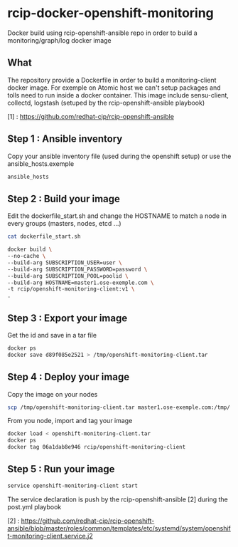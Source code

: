 # rcip-docker-openshift-monitoring
Docker build using rcip-openshift-ansible repo in order to build a monitoring/graph/log docker image

## What
The repository provide a Dockerfile in order to build a monitoring-client docker image. For exemple on Atomic host we can't setup packages and tolls need to run inside a docker container.
This image include sensu-client, collectd, logstash (setuped by the rcip-openshift-ansible playbook)

  [1] : https://github.com/redhat-cip/rcip-openshift-ansible

## Step 1 : Ansible inventory
Copy your ansible inventory file (used during the openshift setup) or use the ansible_hosts.exemple

```bash
ansible_hosts
 ```

## Step 2 : Build your image

Edit the dockerfile_start.sh and change the HOSTNAME to match a node in every groups (masters, nodes, etcd ...)
```bash
cat dockerfile_start.sh

docker build \
--no-cache \
--build-arg SUBSCRIPTION_USER=user \
--build-arg SUBSCRIPTION_PASSWORD=password \
--build-arg SUBSCRIPTION_POOL=poolid \
--build-arg HOSTNAME=master1.ose-exemple.com \
-t rcip/openshift-monitoring-client:v1 \
.
 ```

## Step 3 : Export your image

Get the id and save in a tar file
```bash
docker ps
docker save d89f085e2521 > /tmp/openshift-monitoring-client.tar
 ```

## Step 4 : Deploy your image

Copy the image on your nodes
```bash
scp /tmp/openshift-monitoring-client.tar master1.ose-exemple.com:/tmp/
 ```
From you node, import and tag your image
```bash
docker load < openshift-monitoring-client.tar
docker ps
docker tag 06a1dab8e946 rcip/openshift-monitoring-client
 ```

## Step 5 : Run your image

```bash
service openshift-monitoring-client start
 ```

The service declaration is push by the rcip-openshift-ansible [2] during the post.yml playbook

  [2] : https://github.com/redhat-cip/rcip-openshift-ansible/blob/master/roles/common/templates/etc/systemd/system/openshift-monitoring-client.service.j2
